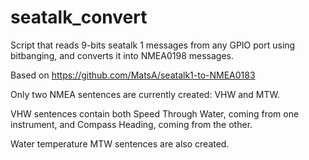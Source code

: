 # seatalk_convert
Script that reads 9-bits seatalk 1 messages from any GPIO port using bitbanging, and converts it into NMEA0198 messages.

Based on https://github.com/MatsA/seatalk1-to-NMEA0183

Only two NMEA sentences are currently created: VHW and MTW.

VHW sentences contain both Speed Through Water, coming from one instrument, and Compass Heading, coming from the other.

Water temperature MTW sentences are also created.

